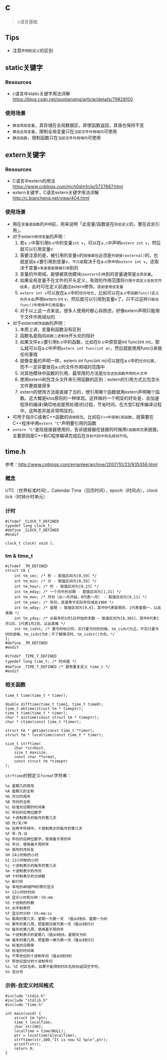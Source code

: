 # c

> c语言基础


## Tips

* 注意`声明和定义`的区别


## static关键字

### Resources

* c语言中static关键字用法详解 <https://blog.csdn.net/guotianqing/article/details/79828100>

### 使用场景

* `静态局部变量`，其存储在全局数据区，即使函数返回，其值也保持不变
* `静态全局变量`，限制全局变量只在`当前文件作用域内`可使用
* `静态函数`，限制函数只在`当前文件作用域内`可使用




## extern关键字

### Resources

* C语言中extern的用法 <https://www.cnblogs.com/mch0dm1n/p/5727667.html>
* extern关键字，C语言extern关键字用法详解 <http://c.biancheng.net/view/404.html>


### 使用场景

* 用在`变量或函数`的`声明`前，用来说明「此变量/函数是在`别处定义`的，要在此处引用」。
* 对于extern`修饰变量`的声明：
    1. 若`a.c`中需引用b.c中的变量`int v`，可以在`a.c`中声明`extern int v`，然后就可以引用变量v
    2. 需要注意的是，被引用的变量v的`链接属性`必须是`外链接(external)`的，也就是说a.c要引用到变量v，`不只是`取决于在a.c中`声明extern int v`，还取决于变量v`本身是能够被引用`到的
    3. 变量的作用域，能够被其他模块`以extern引用`到的变量通常是`全局变量`。
    4. 如果全局变量不在文件的开头定义，有效的作用范围将`只限于其定义处到文件结束`，此时可在定义前通过extern修饰，`提前使用该变量`
    4. `extern int v`可以放在a.c中的`任何地方`，比如可以在a.c中`函数func()定义的开头处`声明extern int v，然后就可以引用到变量v了，只不过这样`只能在func()作用域中引用变量v`
    5. 对于以上这一点来说，很多人使用时都心存顾虑，好像extern声明只能用于文件作用域似的
* 对于extern`修饰函数`的声明：
    1. 本质上讲，变量和函数没有区别
    2. 函数名是指向`函数二进制块`开头处的指针
    3. 如果文件a.c要引用b.c中的函数，比如在b.c中原型是int func(int m)，那么就可以在a.c中声明`extern int func(int m)`，然后就能使用func()来做任何事情
    4. 就像变量的声明一样，extern int func(int m)可以放在a.c中的`任何位置`，而不一定非要放在a.c的文件作用域的范围中
    5. 对其他模块中函数的引用，最常用的方法是`包含这些函数声明的头文件`
    6. 使用extern和包含头文件来引用函数的区别：extern的引用方式比包含头文件要直接得多
    7. extern的使用方法是直接了当的，想引用哪个函数就用extern声明哪个函数。这大概是kiss原则的一种体现。这样做的一个明显的好处是，会加速程序的编译(确切地说是预处理)的过程，节省时间。在大型C程序编译过程中，这种差异是非常明显的。
* 可用于指示C或者C++函数的`调用规范`。比如在`C++中调用C库函数`，就需要在C++程序中用`extern "C"`声明要引用的函数
* `extern "C"`是给链接器使用的，告诉链接器在链接的时候用`C函数规范`来链接。主要原因是C++和C程序编译完成后在`目标代码中命名规则不同`。



## time.h

参考：<http://www.cnblogs.com/emanlee/archive/2007/10/23/935356.html>


### 概念

UTC（世界标准时间），Calendar Time（日历时间），epoch（时间点），clock tick（时钟计时单元）


### 计时


    #ifndef _CLOCK_T_DEFINED 
    typedef long clock_t; 
    #define _CLOCK_T_DEFINED 
    #endif
    
    clock_t clock( void );


### tm & time_t

    #ifndef _TM_DEFINED 
    struct tm { 
        int tm_sec; /* 秒 – 取值区间为[0,59] */ 
        int tm_min; /* 分 - 取值区间为[0,59] */ 
        int tm_hour; /* 时 - 取值区间为[0,23] */ 
        int tm_mday; /* 一个月中的日期 - 取值区间为[1,31] */ 
        int tm_mon; /* 月份（从一月开始，0代表一月） - 取值区间为[0,11] */ 
        int tm_year; /* 年份，其值等于实际年份减去1900 */ 
        int tm_wday; /* 星期 – 取值区间为[0,6]，其中0代表星期天，1代表星期一，以此类推 */ 
        int tm_yday; /* 从每年的1月1日开始的天数 – 取值区间为[0,365]，其中0代表1月1日，1代表1月2日，以此类推 */ 
        int tm_isdst; /* 夏令时标识符，实行夏令时的时候，tm_isdst为正。不实行夏令时的进候，tm_isdst为0；不了解情况时，tm_isdst()为负。*/ 
    }; 
    #define _TM_DEFINED 
    #endif

    #ifndef _TIME_T_DEFINED 
    typedef long time_t; /* 时间值 */ 
    #define _TIME_T_DEFINED /* 避免重复定义 time_t */ 
    #endif


### 相关函数

    time_t time(time_t * timer);

    double difftime(time_t time1, time_t time0); 
    time_t mktime(struct tm * timeptr); 
    time_t time(time_t * timer); 
    char * asctime(const struct tm * timeptr); 
    char * ctime(const time_t *timer);

    struct tm * gmtime(const time_t *timer); 
    struct tm * localtime(const time_t * timer);

    size_t strftime( 
        char *strDest, 
        size_t maxsize, 
        const char *format, 
        const struct tm *timeptr 
    );

`strftime`的预定义`format`字符串：

    %a 星期几的简写 
    %A 星期几的全称 
    %b 月分的简写 
    %B 月份的全称 
    %c 标准的日期的时间串 
    %C 年份的后两位数字 
    %d 十进制表示的每月的第几天 
    %D 月/天/年 
    %e 在两字符域中，十进制表示的每月的第几天 
    %F 年-月-日 
    %g 年份的后两位数字，使用基于周的年 
    %G 年分，使用基于周的年 
    %h 简写的月份名 
    %H 24小时制的小时 
    %I 12小时制的小时 
    %j 十进制表示的每年的第几天 
    %m 十进制表示的月份 
    %M 十时制表示的分钟数 
    %n 新行符 
    %p 本地的AM或PM的等价显示 
    %r 12小时的时间 
    %R 显示小时和分钟：hh:mm 
    %S 十进制的秒数 
    %t 水平制表符 
    %T 显示时分秒：hh:mm:ss 
    %u 每周的第几天，星期一为第一天 （值从0到6，星期一为0） 
    %U 第年的第几周，把星期日做为第一天（值从0到53） 
    %V 每年的第几周，使用基于周的年 
    %w 十进制表示的星期几（值从0到6，星期天为0） 
    %W 每年的第几周，把星期一做为第一天（值从0到53） 
    %x 标准的日期串 
    %X 标准的时间串 
    %y 不带世纪的十进制年份（值从0到99） 
    %Y 带世纪部分的十进制年份 
    %z，%Z 时区名称，如果不能得到时区名称则返回空字符。 
    %% 百分号


### 示例-自定义时间格式

    #include "stdio.h" 
    #include "stdlib.h" 
    #include "time.h" 
    
    int main(void) { 
        struct tm *ptr; 
        time_t localTime; 
        char str[80]; 
        localTime = time(NULL); 
        ptr = localtime(&localTime); 
        strftime(str,100,"It is now %I %p\n",ptr); 
        printf(str); 
        return 0; 
    } 


    




